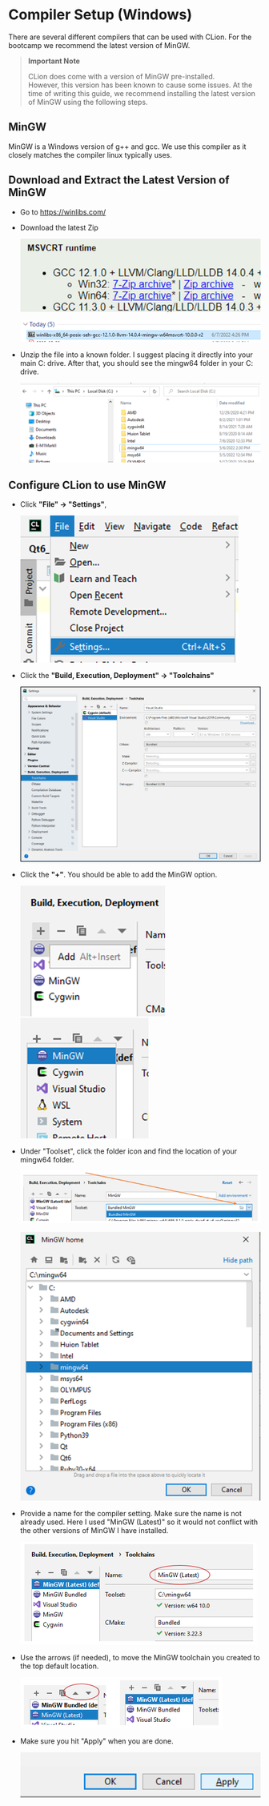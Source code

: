# Compiler Setup (Windows)

There are several different compilers that can be used with CLion.  For the 
bootcamp we recommend the latest version of MinGW.

> **Important Note**
> 
> CLion does come with a version of MinGW pre-installed.  
> However, this version has been known to cause some issues. At the time of 
> writing this guide, we recommend installing the latest version of MinGW 
> using the following steps.

## MinGW

MinGW is a Windows version of g++ and gcc.  We use this compiler as it 
closely matches the compiler linux typically uses.

## Download and Extract the Latest Version of MinGW

* Go to https://winlibs.com/

* Download the latest Zip

  ![img_2.png](_md_images/mingw_download.png)

  ![img_3.png](_md_images/downloaded_mingw.png)

* Unzip the file into a known folder.   I suggest placing it directly into your main C: drive.
After that, you should see the mingw64 folder in your C: drive.

  ![img_4.png](_md_images/mingw_cdrive.png)

## Configure CLion to use MinGW
* Click **"File" &rarr; "Settings"**, 

  ![img_5.png](_md_images/file_settings.png)

* Click the **"Build, Execution, Deployment" &rarr; "Toolchains"**

    ![img.png](_md_images/toolchains.png)

* Click the **"+"**. You should be able to add the MinGW option.

  ![img_6.png](_md_images/toolchain_add.png) ![img_7.png](_md_images/toolchain_mingw_setting.png)

* Under "Toolset", click the folder icon and find the location of your mingw64 
folder.

  ![img_10.png](_md_images/mingw_folder.png)

  ![img_11.png](_md_images/mingw_nav_folder.png)

* Provide a name for the compiler setting.  Make sure the name is not 
  already used. Here I used "MinGW (Latest)" so it would not conflict with 
  the other versions of MinGW I have installed.

  ![img_12.png](_md_images/mingw_naming.png)

* Use the arrows (if needed), to move the MinGW toolchain you created to the 
  top default location.

  ![img_13.png](_md_images/mingw_default.png)

* Make sure you hit "Apply" when you are done.

  ![img_14.png](_md_images/mingw_apply.png)